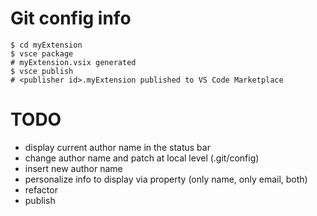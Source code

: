 # Git config info

```
$ cd myExtension
$ vsce package
# myExtension.vsix generated
$ vsce publish
# <publisher id>.myExtension published to VS Code Marketplace
```

# TODO

-   display current author name <author email> in the status bar
-   change author name and patch at local level (.git/config)
-   insert new author name
-   personalize info to display via property (only name, only email, both)
-   refactor
-   publish
